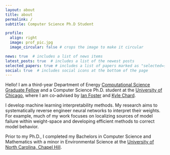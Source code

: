 ```yaml
---
layout: about
title: about
permalink: /
subtitle: Computer Science Ph.D Student

profile:
  align: right
  image: prof_pic.jpg
  image_circular: false # crops the image to make it circular

news: true  # includes a list of news items
latest_posts: true  # includes a list of the newest posts
selected_papers: true # includes a list of papers marked as "selected={true}"
social: true  # includes social icons at the bottom of the page
---
```


Hello! I am a third-year Department of Energy [Computational Science Graduate Fellow](https://www.krellinst.org/csgf/) and a Computer Science Ph.D. student at the [University of Chicago](https://cs.uchicago.edu/), where I am co-advised by [Ian Foster](https://cs.uchicago.edu/people/ian-foster/) and [Kyle Chard](https://kylechard.com/). 

I develop machine learning interpretability methods. My research aims to systematically reverse engineer neural networks to interpret their weights. For example, much of my work focuses on localizing sources of model failure within weight-space and developing efficient methods to correct model behavior.

Prior to my Ph.D., I completed my Bachelors in Computer Science and Mathematics with a minor in Environmental Science at the [University of North Carolina, Chapel Hill](https://cs.unc.edu/).

<!--
Hello! I am a third-year Department of Energy [Computational Science Graduate Fellow](https://www.krellinst.org/csgf/) and a Computer Science Ph.D. student at the [University of Chicago](https://cs.uchicago.edu/). I am a member of [Globus Labs](https://labs.globus.org/) where I am co-advised by [Ian Foster](https://cs.uchicago.edu/people/ian-foster/) and [Kyle Chard](https://kylechard.com/). I completed my Bachelors in Computer Science and Mathematics with a minor in Environmental Science at the [University of North Carolina, Chapel Hill](https://cs.unc.edu/) and previously interned at [Argonne National Laboratory](https://www.anl.gov/).

Currently, I am very interested in Machine Learning Interpretability. My research aims to systematically reverse engineer neural networks to interpret their weights. Specifically, I love to investigate how neural networks are able to do things like:
* Factual recall
* Multi-hop and common sense reasoning
* Question answering
* Knowledge retrieval
* Catastrophic forgetting
* In-context learning
* Anomalous behavior
* (and much more!)

By understanding how neural networks implement these algorithms (above) in their weights, I hope to develop interventions to better align AI systems with human goals. Some examples of this are:
* Editing/correcting learned concepts/associations
* Localizing/mitigating bias
* Obscuring/unlearning sensitive information
* De-parameterizing over-parameterized models
* Patching ML vulnerabilities (e.g. backdoors)
* Developing more efficient/targeted learning strategies
* (and the list goes on!)
-->

<!--Hello! I am a first-year Department of Energy [Computational Science Graduate Fellow](https://www.krellinst.org/csgf/) and a Computer Science Ph.D. student at the [University of Chicago](https://cs.uchicago.edu/) interested in interpretable machine learning and high-performance computing. I am a member of [Globus Labs](https://labs.globus.org/) where I am co-advised by [Ian Foster](https://cs.uchicago.edu/people/ian-foster/) and [Kyle Chard](https://kylechard.com/). I completed my Bachelors in Computer Science and Mathematics with a minor in Environmental Science at the [University of North Carolina, Chapel Hill](https://cs.unc.edu/) and previously interned at [Argonne National Laboratory](https://www.anl.gov/).

Put your address / P.O. box / other info right below your picture. You can also disable any of these elements by editing `profile` property of the YAML header of your `_pages/about.md`. Edit `_bibliography/papers.bib` and Jekyll will render your [publications page](/al-folio/publications/) automatically.

#Link to your social media connections, too. This theme is set up to use [Font Awesome icons](http://fortawesome.github.io/Font-Awesome/) and [Academicons](https://jpswalsh.github.io/academicons/), like the ones below. Add your Facebook, Twitter, LinkedIn, Google Scholar, or just disable all of them.
-->

